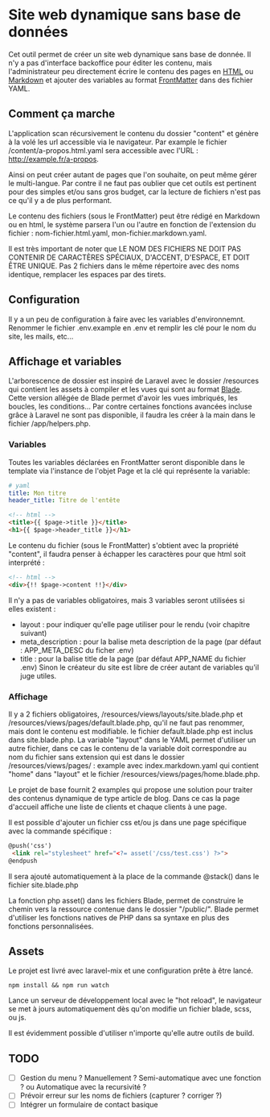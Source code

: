 # Site web dynamique sans base de données

Cet outil permet de créer un site web dynamique sans base de donnée. Il n'y a pas d'interface backoffice pour éditer les contenu, mais l'administrateur peu directement écrire le contenu des pages en [HTML](https://developer.mozilla.org/fr/docs/Web/HTML/Reference) ou [Markdown](https://fr.wikipedia.org/wiki/Markdown) et ajouter des variables au format [FrontMatter](https://yaml.org/spec/1.2/spec.html) dans des fichier YAML.


## Comment ça marche
L'application scan récursivement le contenu du dossier "content" et génère à la volé les url accessible via le navigateur. Par example le fichier /content/a-propos.html.yaml sera accessible avec l'URL : http://example.fr/a-propos.

Ainsi on peut créer autant de pages que l'on souhaite, on peut même gérer le multi-langue. Par contre il ne faut pas oublier que cet outils est pertinent pour des simples et/ou sans gros budget, car la lecture de fichiers n'est pas ce qu'il y a de plus performant.

Le contenu des fichiers (sous le FrontMatter) peut être rédigé en Markdown ou en html, le système parsera l'un ou l'autre en fonction de l'extension du fichier : nom-fichier.html.yaml, mon-fichier.markdown.yaml.

Il est très important de noter que LE NOM DES FICHIERS NE DOIT PAS CONTENIR DE CARACTÈRES SPÉCIAUX, D'ACCENT, D'ESPACE, ET DOIT ÊTRE UNIQUE. Pas 2 fichiers dans le même répertoire avec des noms identique, remplacer les espaces par des tirets.

## Configuration
Il y a un peu de configuration à faire avec les variables d'environnemnt. Renommer le fichier .env.example en .env et remplir les clé pour le nom du site, les mails, etc...

## Affichage et variables
L'arborescence de dossier est inspiré de Laravel avec le dossier /resources qui contient les assets à compiler et les vues qui sont au format [Blade](https://github.com/jenssegers/blade). Cette version allégée de Blade permet d'avoir les vues imbriqués, les boucles, les conditions... Par contre certaines fonctions avancées incluse grâce à Laravel ne sont pas disponible, il faudra les créer à la main dans le fichier /app/helpers.php.

### Variables
Toutes les variables déclarées en FrontMatter seront disponible dans le template via l'instance de l'objet Page et la clé qui représente la variable:
```yaml
# yaml
title: Mon titre
header_title: Titre de l'entête
```
```html
<!-- html -->
<title>{{ $page->title }}</title>
<h1>{{ $page->header_title }}</h1>
```
Le contenu du fichier (sous le FrontMatter) s'obtient avec la propriété "content", il faudra penser à échapper les caractères pour que html soit interprété :
```html
<!-- html -->
<div>{!! $page->content !!}</div>
```
Il n'y a pas de variables obligatoires, mais 3 variables seront utilisées si elles existent :
 - layout : pour indiquer qu'elle page utiliser pour le rendu (voir chapitre suivant)
 - meta_description : pour la balise meta description de la page (par défaut : APP_META_DESC du ficher .env)
 - title : pour la balise title de la page (par défaut APP_NAME du fichier .env)
Sinon le créateur du site est libre de créer autant de variables qu'il juge utiles.

### Affichage
Il y a 2 fichiers obligatoires, /resources/views/layouts/site.blade.php et /resources/views/pages/default.blade.php, qu'il ne faut pas renommer, mais dont le contenu est modifiable. le fichier default.blade.php est inclus dans site.blade.php. La variable "layout" dans le YAML permet d'utiliser un autre fichier, dans ce cas le contenu de la variable doit correspondre au nom du fichier sans extension qui est dans le dossier /resources/views/pages/ : example avec index.markdown.yaml qui contient "home" dans "layout" et le fichier /resources/views/pages/home.blade.php.

Le projet de base fournit 2 examples qui propose une solution pour traiter des contenus dynamique de type article de blog. Dans ce cas la page d'accueil affiche une liste de clients et chaque clients à une page.

Il est possible d'ajouter un fichier css et/ou js dans une page spécifique avec la commande spécifique :
```html
@push('css')
 <link rel="stylesheet" href="<?= asset('/css/test.css') ?>">
@endpush
```
Il sera ajouté automatiquement à la place de la commande @stack() dans le fichier site.blade.php

La fonction php asset() dans les fichiers Blade, permet de construire le chemin vers la ressource contenue dans le dossier "/public/". Blade permet d'utiliser les fonctions natives de PHP dans sa syntaxe en plus des fonctions personnalisées.

## Assets
Le projet est livré avec laravel-mix et une configuration prête à être lancé.
```shell
npm install && npm run watch
```
Lance un serveur de développement local avec le "hot reload", le navigateur se met à jours automatiquement dès qu'on modifie un fichier blade, scss, ou js.

Il est évidemment possible d'utiliser n'importe qu'elle autre outils de build.

## TODO
-[ ] Gestion du menu ? Manuellement ? Semi-automatique avec une fonction ? ou Automatique avec la recursivité ?
-[ ] Prévoir erreur sur les noms de fichiers (capturer ? corriger ?)
-[ ] Intégrer un formulaire de contact basique
